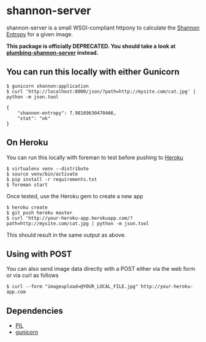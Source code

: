 shannon-server
===

shannon-server is a small WSGI-compliant httpony to calculate the [Shannon Entropy](http://en.wikipedia.org/wiki/Entropy_%28information_theory%29) for a given image.

**This package is officially DEPRECATED. You should take a look at [plumbing-shannon-server](https://github.com/cooperhewitt/plumbing-shannon-server) instead.**

You can run this locally with either Gunicorn
--

	$ gunicorn shannon:application
	$ curl 'http://localhost:8000/json/?path=http://mysite.com/cat.jpg' | python -m json.tool
		
	{
	    "shannon-entropy": 7.98169630470466, 
	    "stat": "ok"
	}
	
On Heroku
--

You can run this locally with foreman to test before pushing to [Heroku](http://heroku.com)

	$ virtualenv venv --distribute
	$ source venv/bin/activate
	$ pip install -r requirements.txt
	$ foreman start
	
Once tested, use the Heroku gem to create a new app

	$ heroku create
	$ git push heroku master
	$ curl 'http://your-heroku-app.herokuapp.com/?path=http://mysite.com/cat.jpg | python -m json.tool
	
This should result in the same output as above.

Using with POST
--

You can also send image data directly with a POST either via the web form or via curl as follows

	$ curl --form "imageupload=@YOUR_LOCAL_FILE.jpg" http://your-heroku-app.com

Dependencies
--

* [PIL](http://www.pythonware.com/products/pil/)
* [gunicorn](http://www.gunicorn.org/)
	
	


